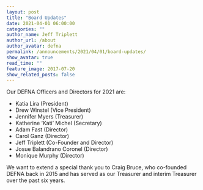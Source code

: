```yaml
---
layout: post
title: "Board Updates"
date: 2021-04-01 06:00:00
categories: ""
author_name: Jeff Triplett
author_url: /about
author_avatar: defna
permalink: /announcements/2021/04/01/board-updates/
show_avatar: true
read_time: ""
feature_image: 2017-07-20
show_related_posts: false
---
```


Our DEFNA Officers and Directors for 2021 are:

- Katia Lira (President)
- Drew Winstel (Vice President)
- Jennifer Myers (Treasurer)
- Katherine ‘Kati’ Michel (Secretary)
- Adam Fast (Director)
- Carol Ganz (Director)
- Jeff Triplett (Co-Founder and Director)
- Josue Balandrano Coronel (Director)
- Monique Murphy (Director)

We want to extend a special thank you to Craig Bruce, who co-founded DEFNA back in 2015 and has served as our Treasurer and interim Treasurer over the past six years. 
